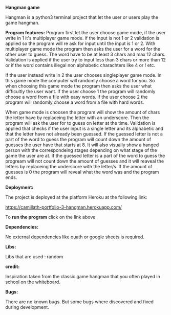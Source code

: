 <b>Hangman game</b>
           

Hangman is a python3 terminal project that let the user or users play the game hangman.

<b>Program features:</b>
 Program first let the user choose game mode, if the user write in 1 it's multiplayer game mode. if the input is not 1 or 2 validation is applied so the program will re ask for input until the input is 1 or 2. With multiplayer game mode the program then asks the user for a word for the other user to guess. The word have to be at least 3 chars and max 12 chars. Validation is applied if the user try to input less than 3 chars or more than 12 or if the word contains illegal non alphabetic charachters like 4 or ! etc.

 If the user instead write in 2 the user chooses singleplayer game mode. In this game mode the computer will randomly choose a word for you. So when choosing this game mode the program then asks the user what difficultly the user want. If the user choose 1 the program will randomly choose a word from a file with easy words. If the user choose 2  the program will randomly choose a word from a file with hard words. 

 When game mode is choosen the program will show the amount of chars the letter have by replaceing the letter with an underscore. Then the program will ask the user for to guess on letter at the time. Validation is applied that checks if the user input is a single letter and its alphabetic and that the letter have not already been guessed. If the guessed letter is not a part of the word to guess the program will count down the amount of guesses the user have that starts at 8. It will also visually show a hanged person with the correspondeing stages depending on what stage of the game the user are at. If the guessed letter is a part of the word to guess the progream will not count down the amount of guesses and it will reaveal the letters by replaceing the underscore with the letter/s. If the amount of guesses is 0 the program will reveal what the word was and the program ends.

<b>Deployment:</b>

The project is deployed at the platform Heroku at the following link:

https://camillath-portfolio-3-hangman.herokuapp.com/

To <b>run the program</b> click on the link above

<b>Dependencies:</b>

No external dependencies like ouath or google sheets is required.

<b>Libs:</b>

Libs that are used : random

<b>credit:</b>

Inspiration taken from the classic game hangman that you often played in school on the whiteboard.

<b>Bugs:</b>

There are no known bugs. But some bugs where discovered and fixed during development.

